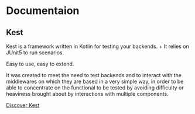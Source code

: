 # Documentaion

## Kest

Kest is a framework written in Kotlin for testing your backends. +
It relies on JUnit5 to run scenarios.

Easy to use, easy to extend.

It was created to meet the need to test backends and to interact with the middlewares on which they are based in a very simple way, in order to be able to concentrate on the functional to be tested by avoiding difficulty or heaviness brought about by interactions with multiple components.

[Discover Kest](https://lemfi.github.io/kest)
